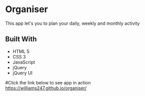 # Organiser

This app let's you to plan your daily, weekly and monthly activity

## Built With

* HTML 5
* CSS 3
* JavaScript 
* jQuery 
* jQuery UI

#Click the link below to see app in action
https://williams247.github.io/organiser/

